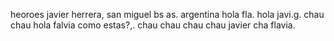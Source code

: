 heoroes
javier herrera, san miguel bs as. argentina
hola fla.
hola javi.g.
chau chau
hola falvia como estas?,.
chau chau chau chau javier
cha flavia.
